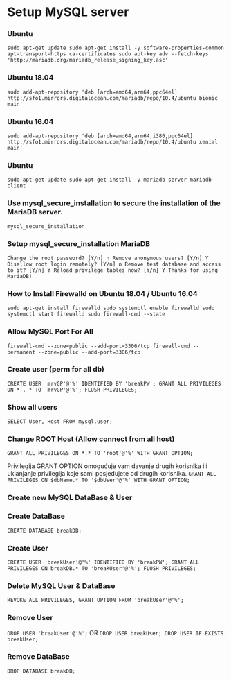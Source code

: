 # Setup MySQL server #

### Ubuntu ###
``
sudo apt-get update
sudo apt-get install -y software-properties-common apt-transport-https ca-certificates
sudo apt-key adv --fetch-keys 'http://mariadb.org/mariadb_release_signing_key.asc'
``
### Ubuntu 18.04 ###
``
sudo add-apt-repository 'deb [arch=amd64,arm64,ppc64el] http://sfo1.mirrors.digitalocean.com/mariadb/repo/10.4/ubuntu bionic main'
``
### Ubuntu 16.04 ###
``
sudo add-apt-repository 'deb [arch=amd64,arm64,i386,ppc64el] http://sfo1.mirrors.digitalocean.com/mariadb/repo/10.4/ubuntu xenial main'
``
### Ubuntu ###
``
sudo apt-get update
sudo apt-get install -y mariadb-server mariadb-client
``
### Use mysql_secure_installation to secure the installation of the MariaDB server. ###
``
mysql_secure_installation
``
### Setup mysql_secure_installation MariaDB ###
``
Change the root password? [Y/n] n
Remove anonymous users? [Y/n] Y
Disallow root login remotely? [Y/n] n
Remove test database and access to it? [Y/n] Y
Reload privilege tables now? [Y/n] Y
Thanks for using MariaDB!
``

### How to Install Firewalld on Ubuntu 18.04 / Ubuntu 16.04 ###
``
sudo apt-get install firewalld
sudo systemctl enable firewalld
sudo systemctl start firewalld
sudo firewall-cmd --state
``

### Allow MySQL Port For All ###
``
firewall-cmd --zone=public --add-port=3306/tcp
firewall-cmd --permanent --zone=public --add-port=3306/tcp
``

### Create user (perm for all db) ###
``
CREATE USER 'mrvGP'@'%' IDENTIFIED BY 'breakPW';
GRANT ALL PRIVILEGES ON * . * TO 'mrvGP'@'%';
FLUSH PRIVILEGES;
``

### Show all users ###
``
SELECT User, Host FROM mysql.user;
``

### Change ROOT Host (Allow connect from all host) ###
``
GRANT ALL PRIVILEGES ON *.* TO 'root'@'%' WITH GRANT OPTION;
``

Privilegija GRANT OPTION omogućuje vam davanje drugih korisnika ili uklanjanje privilegija koje sami posjedujete od drugih korisnika.
``
GRANT ALL PRIVILEGES ON $dbName.* TO '$dbUser'@'%' WITH GRANT OPTION;
``

### Create new MySQL DataBase & User ###

### Create DataBase
``
CREATE DATABASE breakDB;
``
### Create User
``
CREATE USER 'breakUser'@'%' IDENTIFIED BY 'breakPW';
GRANT ALL PRIVILEGES ON breakDB.* TO 'breakUser'@'%';
FLUSH PRIVILEGES;
``

### Delete MySQL User & DataBase ###
``
REVOKE ALL PRIVILEGES, GRANT OPTION FROM 'breakUser'@'%';
``
### Remove User
``
DROP USER 'breakUser'@'%';
``
OR
``
DROP USER breakUser;
DROP USER IF EXISTS breakUser;
``
### Remove DataBase
``
DROP DATABASE breakDB;
``
